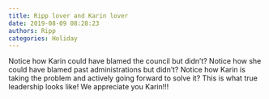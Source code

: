 ```yaml
---
title: Ripp lover and Karin lover
date: 2019-08-09 08:28:23
authors: Ripp
categories: Holiday
---
```


 Notice how Karin could have blamed the council but didn’t?   Notice how she could have blamed past administrations but didn’t?
Notice how Karin is taking the problem and actively going forward to solve it?
This is what true leadership looks like!
We appreciate you Karin!!!